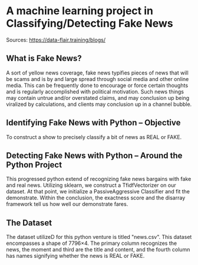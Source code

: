 # A machine learning project in Classifying/Detecting Fake News

Sources: https://data-flair.training/blogs/

## What is Fake News? 

A sort of yellow news coverage, fake news typifies pieces of news that will be scams and is by and large spread through social media and other online media. This can be frequently done to encourage or force certain thoughts and is regularly accomplished with political motivation. Such news things may contain untrue and/or overstated claims, and may conclusion up being viralized by calculations, and clients may conclusion up in a channel bubble.

## Identifying Fake News with Python – Objective 

To construct a show to precisely classify a bit of news as REAL or FAKE. 

## Detecting Fake News with Python – Around the Python Project 

This progressed python extend of recognizing fake news bargains with fake and real news. Utilizing sklearn, we construct a TfidfVectorizer on our dataset. At that point, we initialize a PassiveAggressive Classifier and fit the demonstrate. Within the conclusion, the exactness score and the disarray framework tell us how well our demonstrate fares. 

## The Dataset 

The dataset utilizeD for this python venture is titled "news.csv". This dataset encompasses a shape of 7796×4. The primary column recognizes the news, the moment and third are the title and content, and the fourth column has names signifying whether the news is REAL or FAKE.
